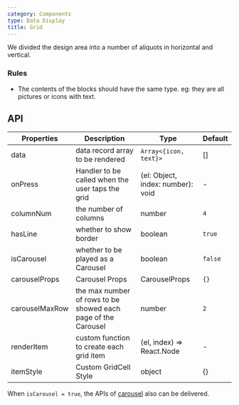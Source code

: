 ```yaml
---
category: Components
type: Data Display
title: Grid
---
```


We divided the design area into a number of aliquots in horizontal and vertical.

### Rules
- The contents of the blocks should have the same type. eg: they are all pictures or icons with text.

## API

| Properties     | Description                                                   | Type                              | Default     |
| -------------- | ------------------------------------------------------------- | --------------------------------- | ----------- |
| data           | data record array to be rendered                              | `Array<{icon, text}>`             | []          |
| onPress        | Handler to be called when the user taps the grid              | (el: Object, index: number): void | -           |
| columnNum      | the number of columns                                         | number                            | `4`         |
| hasLine        | whether to show border                                        | boolean                           | `true`      |
| isCarousel     | whether to be played as a Carousel                            | boolean                           | `false`     |
| carouselProps  | Carousel Props                                                    | CarouselProps                     | `{}` |
| carouselMaxRow | the max number of rows to be showed each page of the Carousel | number                            | `2`         |
| renderItem     | custom function to create each grid item                      | (el, index) => React.Node         | -           |
| itemStyle      | Custom GridCell Style                                         | object                            | {}          |
When `isCarousel = true`, the APIs of [carousel](https://mobile.ant.design/components/carousel) also can be delivered.
